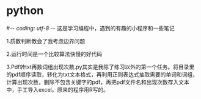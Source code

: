 # python
#-*- coding: utf-8 -*-
这是学习编程中，遇到的有趣的小程序和一些笔记

1.质数判断教会了我考虑边界问题

2.运行时间是一个比较算法快慢的好代码

3.Pdf转txt再数词组出现次数.py其实是我除了练习以外的第一个任务。将目录里的pdf顺序读取，转化为txt文本格式，再利用正则表达式抽取需要的单词和词组，计算出现次数，删除不包含关键字的pdf，再把pdf文件名和出现次数存入文本中，手工导入excel。原来的程序用R写的。
